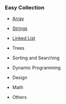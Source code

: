 ###  Easy Collection

* [Array](https://github.com/liying8040/leetcode/blob/master/Easy%20Collection/array.md)

* [Strings](https://github.com/liying8040/leetcode/blob/master/Easy%20Collection/strings.md)

* [Linked List](https://github.com/liying8040/leetcode/blob/master/Easy%20Collection/linked%20list.md)

* Trees

* Sorting and Searching

* Dynamic Programming

* Design

* Math

* Others